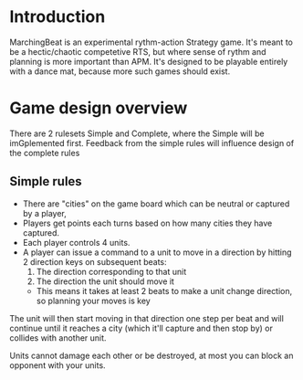 # Introduction
MarchingBeat is an experimental rythm-action Strategy game.
It's meant to be a hectic/chaotic competetive RTS, but where sense of rythm and planning
is more important than APM.
It's designed to be playable entirely with a dance mat, because more such games should exist.

# Game design overview
There are 2 rulesets Simple and Complete, where the Simple will be imGplemented first.
Feedback from the simple rules will influence design of the complete rules

## Simple rules
* There are "cities" on the game board which can be neutral or captured by a player,
* Players get points each turns based on how many cities they have captured.
* Each player controls 4 units.
* A player can issue a command to a unit to move in a direction by hitting 2 direction keys on subsequent beats:
    1. The direction corresponding to that unit
    2. The direction the unit should move it
    - This means it takes at least 2 beats to make a unit change direction, so planning your moves is key

The unit will then start moving in that direction one step per beat and will continue until it reaches a city (which it'll capture and then stop by) or collides with another unit.

Units cannot damage each other or be destroyed, at most you can block an opponent with your units.

